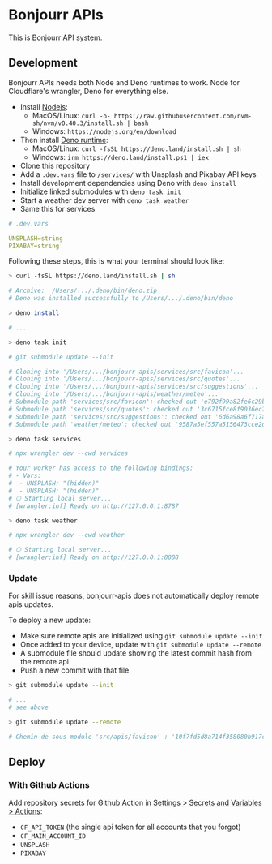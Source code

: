 # Bonjourr APIs

This is Bonjourr API system.

## Development

Bonjourr APIs needs both Node and Deno runtimes to work. Node for Cloudflare's wrangler, Deno for everything else.
- Install [Nodejs](https://nodejs.org/en):
	- MacOS/Linux: `curl -o- https://raw.githubusercontent.com/nvm-sh/nvm/v0.40.3/install.sh | bash`
	- Windows: `https://nodejs.org/en/download`
- Then install [Deno runtime](https://deno.com/):
	- MacOS/Linux: `curl -fsSL https://deno.land/install.sh | sh`
	- Windows: `irm https://deno.land/install.ps1 | iex`
- Clone this repository
- Add a `.dev.vars` file to `/services/` with Unsplash and Pixabay API keys
- Install development dependencies using Deno with `deno install`
- Initialize linked submodules with `deno task init`
- Start a weather dev server with `deno task weather`
- Same this for services

```yaml
# .dev.vars

UNSPLASH=string
PIXABAY=string
```

Following these steps, this is what your terminal should look like:

```bash
> curl -fsSL https://deno.land/install.sh | sh

# Archive:  /Users/.../.deno/bin/deno.zip
# Deno was installed successfully to /Users/.../.deno/bin/deno

> deno install

# ...

> deno task init

# git submodule update --init

# Cloning into '/Users/.../bonjourr-apis/services/src/favicon'...
# Cloning into '/Users/.../bonjourr-apis/services/src/quotes'...
# Cloning into '/Users/.../bonjourr-apis/services/src/suggestions'...
# Cloning into '/Users/.../bonjourr-apis/weather/meteo'...
# Submodule path 'services/src/favicon': checked out 'e792f99a82fe6c29b8b207fc8abe9aae45106fc6'
# Submodule path 'services/src/quotes': checked out '3c6715fce8f9036ec2f71b6c9c8433f43848057a'
# Submodule path 'services/src/suggestions': checked out '6d6a98a6f717a614435eaf3988c777602b7f9f43'
# Submodule path 'weather/meteo': checked out '9587a5ef557a5156473cce2d6fb92b64432c7815'

> deno task services

# npx wrangler dev --cwd services

# Your worker has access to the following bindings:
# - Vars:
#  - UNSPLASH: "(hidden)"
#  - UNSPLASH: "(hidden)"
# ⎔ Starting local server...
# [wrangler:inf] Ready on http://127.0.0.1:8787

> deno task weather

# npx wrangler dev --cwd weather

# ⎔ Starting local server...
# [wrangler:inf] Ready on http://127.0.0.1:8888
```

### Update

For skill issue reasons, bonjourr-apis does not automatically deploy remote apis updates.

To deploy a new update:

- Make sure remote apis are initialized using `git submodule update --init`
- Once added to your device, update with `git submodule update --remote`
- A submodule file should update showing the latest commit hash from the remote api
- Push a new commit with that file

```bash
> git submodule update --init

# ...
# see above

> git submodule update --remote

# Chemin de sous-module 'src/apis/favicon' : '10f7fd5d8a714f358080b917c74c91b859ce3a88' extrait
```

## Deploy

### With Github Actions

Add repository secrets for Github Action in
[Settings > Secrets and Variables > Actions](https://github.com/victrme/bonjourr-apis/settings/secrets/actions):

- `CF_API_TOKEN` (the single api token for all accounts that you forgot)
- `CF_MAIN_ACCOUNT_ID`
- `UNSPLASH`
- `PIXABAY`
